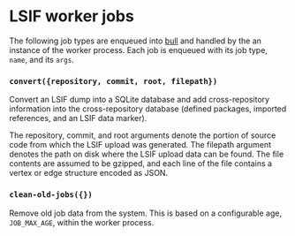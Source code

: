 # LSIF worker jobs

The following job types are enqueued into [bull](https://github.com/OptimalBits/bull) and handled by the an instance of the worker process. Each job is enqueued with its job type, `name`, and its `args`.

### `convert({repository, commit, root, filepath})`

Convert an LSIF dump into a SQLite database and add cross-repository information into the cross-repository database (defined packages, imported references, and an LSIF data marker).

The repository, commit, and root arguments denote the portion of source code from which the LSIF upload was generated. The filepath argument denotes the path on disk where the LSIF upload data can be found. The file contents are assumed to be gzipped, and each line of the file contains a vertex or edge structure encoded as JSON.

### `clean-old-jobs({})`

Remove old job data from the system. This is based on a configurable age, `JOB_MAX_AGE`, within the worker process.
